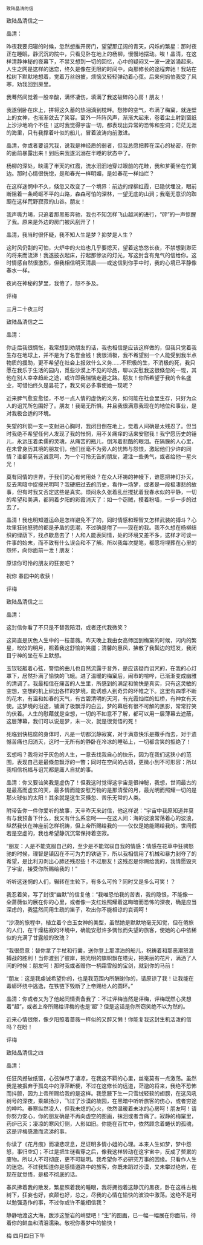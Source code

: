     致陆晶清的信 

   致陆晶清信之一

   晶清：

   昨夜我要归寝的时候，忽然想推开房门，望望那辽阔的青天，闪烁的繁星：那时夜正在睡眠，静沉沉的院中，只看见卧在地上的杨柳，慢慢地摆动。唉！晶清，在这样清静神秘的夜幕下，不禁又想到一切的回忆，心中的疑闷又一波一波汹涌起来。人生之网是这样的迷恋，终久是像在无限的时间中，向那修长的途程奔驰！我站在松树下默默地想着，觉着万丝纷披，烦恼又轻轻弹动着心弦。后来何妈怕我受了风寒，劝我回到房里。

   我蓦然间觉着一股辛酸，满怀凄伤，填满了我这破碎的心房！朋友！

   我遂倒卧在床上，拼将这久蓄的热泪滴到枕畔。愁惨的空气，布满了梅窠，就连壁上的女神，也渐渐敛去了笑容。窗外一阵阵风声，渐渐大起来，卷着尘土射到窗纸上沙沙地响个不住！这时我觉得宇宙一切，都表现出异常的恐怖和空洞；茫茫无涯的海里，只有我撑着叶似的船儿，冒着波涛向前激进。

   晶清，你或者要诅咒我，说我是神经质的弱者，但我总愿把葬在深心的秘密，在你的面前暴露出来！到后来我遂沉溺在半睡的状态中了。

   杨柳的深处，映濡了半天的红霞，流水汩汩地穿过眼前的花畦，我和芗蘅坐在竹篱边。那时心情很恍惚，是和春光一样明媚，是如春花一样灿烂？

   在这样迷惘中不久，倏忽又改变了一个境界：前边的绿柳红霞，已隐伏埋没，眼前断阻着一条崎岖不平的山路，森森可怕的深林，一望无底的山涧；我毫无意识的踟蹰在这样荒野寂寂的山谷。朋友！

   我声嘶力竭，只追着那黑影奔驰，我也不知怎样飞山越涧的进行，“砰”的一声惊醒了我。原来是外边的房门被风刮开了！

   晶清，我当时很怀疑，我不知人生是梦？抑梦是人生？

   这时风仍刮的可怕，火炉中的火焰也几乎要熄灭，望着这悠悠长夜，不禁想到渺茫的将来而流涕！我遂披衣起床，拧起那惨淡的灯光，写这封含有鬼气的信给你。这时情感自然很激烈，但我相信明天清晨——或这信到你手中时，我的心境已平静像春水一样。

   夜尚在神秘的梦里，我倦了，恕不多及。

   评梅

   三月二十夜三时

   致陆晶清信之二

   晶清：

   你走后我很惆怅，我常想到劝朋友的话，我也相信是应该这样做的，但我只觉着我生存在地球上，并不是为了名誉金钱！我很消极，我不希望别一个人能受到我半点物质的援助，更不希望在社会上报效什么义务……不积极的生，不消极的死，我只愿在我乐于生活的园内，觅些沙漠上不见的珍品，聊以安慰我这很倏忽的一现，其他在别人幸幸趋赴之途，或许即我惴惴走避之路。朋友！你所希望于我的令名盛业，可惜怕终久是昙花了，我又何必多事使她一现呢？

   近来脾气愈变愈怪，不尽一点人情的虚伪的义务，如何能在社会里生存，只好为众人的诅咒所包围好了。朋友！我毫无所惧。并且我很满意我现在的地位和事业，是对我极合适的环境。

   失望的利箭一支一支射进心胸时，我闭目倒在地上，觉着人间确是太残忍了。但当时我绝不希望任何人发现了我的怅惘，用不关痛痒的话来安慰我！我宁愿历史的锤儿，永远压着柔儒的灵魂，从痛苦的瓶儿，倒泻着悲酷的眼泪。在隔膜的人心里，在未曾身历其境的朋友们，他们丝毫不为旁人的忧怖与怨恨，激起他们少许的同情？谁都莫有这诚意呵，为一个可怜无告的朋友，灌注一些勇气，或者给他一星火光！

   莫有同情的世界，于我们的心有何用处？在众人环祷的神幔下，谁愿把神灯扑灭，反去黑暗中捉摸光明呵？我硬把过去的历史，看作一场梦，或者是一段极凄悲的故事，但有时我又否定这些是真实。烦闷永久张着乱丝搅扰着我春水似的平静，一切的希望和美满，都同着夕阳的彩霞消灭了：如一个窃贼，摸着粉墙，一步一步的过去了。

   晶清！我也明知道运命是怎样避免不了的，同时情感和理智又怎样武装的搏斗？心坎里狂驰怒骋的都是矛盾的思潮，不过确是倦了——现在的我。我不久想在杨柳结织的绿荫下，找点歇息去了！人和人能表同情，处的环境又差不多，这样才可谈一件事的始末，而不致有什么误会和不了解。所以我每次提笔，都愿将埋葬在心里的怨怀，向你面前一泄！朋友：

   原谅你可怜的朋友的狂妄吧？

   祝你 春园中的收获！

   评梅

   致陆晶清信之三

   晶清：

   这封信你看了不只是不替我陪泪，或者还代我微笑？

   这简直是灰色人生中的一枝蔷薇。昨天晚上我由女高师回到梅窠的时候，闪内的繁星，皎皎的明月，照着我这舒愉的笑靥；清馨的惠风，拂散了我鬓边的短发，我闭目宁神的坐在车上默想。

   玉钗轻敲着心弦，警悟的曲儿也自然流露于音外，是应该疑而诅咒的，在我的心灯罩下，居然扑满了愉快的飞蛾。进了温暖的梅窠后，闹市的喧哗，已渐渐变成幽雅的清调了。我最相信在痛苦的人生里，所感到的满足和愉快是真实，只有这灵敏的空想，空想的机上织出各样的梦境，能诱惑人到奇异的环帷之下。这里有四季不断的花木，有温和如春的天气，有古碧清明的天河，有光霞灿烂的虹桥，有神女有天使。这梦境的沿途，铺满了极飘浮的白云，梦的幕后有很不可解的黑影，常常狞笑的伏着。人生的慰藉就是空想，一切的不如意不了解，都可以用一层薄幕去遮蔽，这层薄幕，我们可以说是梦，末一次，就是很觉悟的死！

   死临到快枯腐的身体时，凡是一切都沉静寂寞，对于满意快乐是撒手而去，对于遗憾苦痛也归消灭，这时一无所有的静卧在冷冰的睡毡上，一切都含笑的拒绝了！

   玄想吗？我将对于灰色的人生，一意去找我自心的快乐，因为在我们这狭小的范围，表现自己是最倏忽飘浮的一瞥；同时在空间的占领，更微小到不可形容：所以我相信祝福与诅咒都是庸人自扰的事。

   晶清：你又要讪笑我是虚伪了！但我这时觉得这宇宙是很神秘，我想，世间最古的是最高而虚玄的天，最多情而能安慰万物的是那清莹的月，最光明而照耀一切的是那火球似的太阳！其余就是这生灭倏忽、苦乐无常的人类。

   附带告你一件你爱听的故事，天辛昨天来封信，他这样说：“宇宙中我原知道并莫有与我预备下什么，我又有什么系恋呵——在这人间：海的波浪常荡着心的波浪，纵然我伏在神座前怎样祝祷，但上帝所赐给我的——仅仅是她能赐给我的。世间假若是空虚的，我也希望静沉沉常保持着空寂。

   “朋友：人是不能克服自己的，至少是不能驾驭自我的情感：情感在花草中狂骋怒驰的时候，理智是镇囚在不可为力的铁链下，所以我相信用了机械和暴力剥夺了的希望，是比利刃剥出心肺还残忍些！不过朋友！这残忍是你赐给我的，我情愿毁灭了宇宙，接受你所赐给我的！”

   听听这迷惘的人们，辗转在生轮下，有多么可怜？同时又是多么可笑！？

   我忍着笑，写了封很“幽默”的信复他：“我唯恐怕我的苦衷，我的隐恨，不能像一朵蔷薇似的展在你的心里，或者像一支红烛照耀着这晦暗而恐怖的深夜，确是应当深虑的，我猛然间用生疏的笛子，吹出你不能相谅的哀调呵！

   “沙漠的旅程中，植立着个白玉女神的美型，虽然她是默默地毫无知觉，但在倦旅的人们，在干燥枯寂的环境中，确能安慰许多惆怅而失望的旅客，使她的心中依稀似的充满了甘露般的玫瑰？

   “我很愿意：替你拿了手杖和行囊，送你登上那漂泊的船儿，祝祷着和那恶潮怒浪搏战的胜利！当你渡到了彼岸，把光明的旗帜飘在塔尖，把美丽的花片，满洒了人间的时候：朋友呵！那时我或者赠你一柄霜雪般的宝剑，就到你的马前！

   “朋友：这是我虔诚希望你的，也是我范围内所酬谢你的，请原谅了我！让我能在毒蟒环绕中逃逸，在铁链下毁断了上帝赐给人的圆环。”

   晶清：你或者又为了他起同情责备我了：不过评梅当然是评梅，评梅既然心灵想着“超”，或者上帝所赐给评梅的也是‘超’？但是这话是你所窃笑绝不以为然的。

   近来心情很倦，像夕阳照着蔷薇一样似的又醉又懒！你能复我这封生机活泼的信吗？在盼！

   评梅

   致陆晶清信之四

   晶清：

   任狂风撼破纸窗，心弦弹尽了凄凉，在我这不羁的心里，丝毫莫有一点激荡。虽然我是被摒弃于孤岛中的浮萍断梗，不过在这修长的远道，茫邈的将来，我绝不恐怖而抖颤，因为上帝所赐给我的是这样。我愿腋下生一只雪绒轻软的翅膀，在这风吼树号的深夜，乘飙扬沙，飞过了沙漠的故园，在黑暗中听听旅客的伤心，或者穷途的呻吟。春寒纵然凌人，但我未熄的心火，依然温暖着未冰的心房呵！朋友呵！请你努力安心，你的朋友确是不再向虚空的图画，抹泪或者含痛了。寂静的梅窠里，药炉已灭；凄凉的寒风灯侧，人影如旧。你能在百忙中，依然顾念着蜷伏的孤魂，这是评梅感激而流涕的事。

   你读了《花月痕》而凄悲叹息，足证明多情小姐的心理。本来人生如梦，梦中怨怒，事归空幻；不过是把生谜看穿之后，像我这样转动在这宇宙中，反成了赘累的废物。所以人不可彻底，更不可聪明。我希望你不必研究万事的因缘。只看作人生的迷恋。不过我知道你是感情道路中的旅客，你既未蹈过沙漠，又未攀过绝岩，在现在就觉悟，是极不彻底的话。

   春风拂着我的散发，繁星照着我的睡眼，我将拥抱着这静沉的黑夜，卧在这株古槐树下，狂妄也好，疯颠也好，总之，尽我的心情在愉快的波浪中激荡。这绝不是可以勉强造作的事，不过你或许不能相信我？

   静静地渡这大海，跋涉这堑岩的峭壁吧！“生”的图画，已一幅一幅展在你面前，待着你的鲜血和清泪濡染。敬祝你春梦中的愉快！

   梅 四月四日下午

